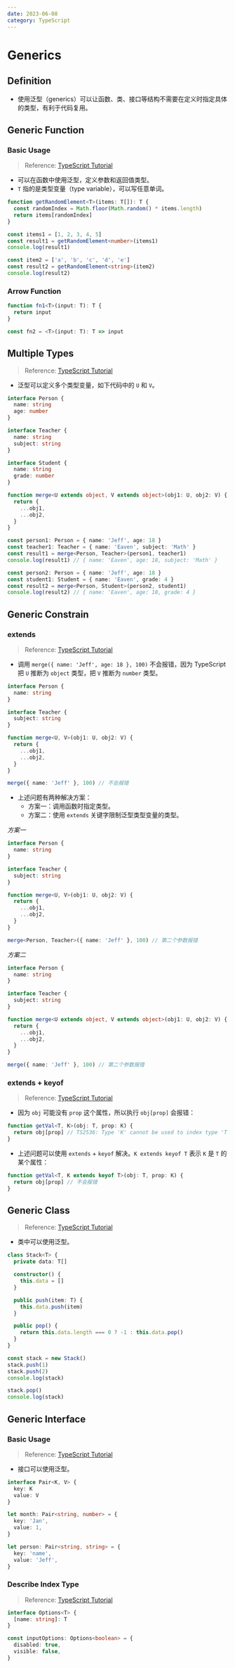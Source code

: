 ```yaml
---
date: 2023-06-08
category: TypeScript
---
```


# Generics

## Definition

- 使用泛型（generics）可以让函数、类、接口等结构不需要在定义时指定具体的类型，有利于代码复用。

## Generic Function

### Basic Usage

> Reference: [TypeScript Tutorial](https://www.typescripttutorial.net/typescript-tutorial/typescript-generics/)

- 可以在函数中使用泛型，定义参数和返回值类型。
- `T` 指的是类型变量（type variable），可以写任意单词。

```ts {1,7,11}
function getRandomElement<T>(items: T[]): T {
  const randomIndex = Math.floor(Math.random() * items.length)
  return items[randomIndex]
}

const items1 = [1, 2, 3, 4, 5]
const result1 = getRandomElement<number>(items1)
console.log(result1)

const item2 = ['a', 'b', 'c', 'd', 'e']
const result2 = getRandomElement<string>(item2)
console.log(result2)
```

### Arrow Function

```ts
function fn1<T>(input: T): T {
  return input
}

const fn2 = <T>(input: T): T => input
```

## Multiple Types

> Reference: [TypeScript Tutorial](https://www.typescripttutorial.net/typescript-tutorial/typescript-generics/)

- 泛型可以定义多个类型变量，如下代码中的 `U` 和 `V`。

```ts
interface Person {
  name: string
  age: number
}

interface Teacher {
  name: string
  subject: string
}

interface Student {
  name: string
  grade: number
}

function merge<U extends object, V extends object>(obj1: U, obj2: V) {
  return {
    ...obj1,
    ...obj2,
  }
}

const person1: Person = { name: 'Jeff', age: 18 }
const teacher1: Teacher = { name: 'Eaven', subject: 'Math' }
const result1 = merge<Person, Teacher>(person1, teacher1)
console.log(result1) // { name: 'Eaven', age: 18, subject: 'Math' }

const person2: Person = { name: 'Jeff', age: 18 }
const student1: Student = { name: 'Eaven', grade: 4 }
const result2 = merge<Person, Student>(person2, student1)
console.log(result2) // { name: 'Eaven', age: 18, grade: 4 }
```

## Generic Constrain

### extends

> Reference: [TypeScript Tutorial](https://www.typescripttutorial.net/typescript-tutorial/typescript-generic-constraints/)

- 调用 `merge({ name: 'Jeff', age: 18 }, 100)` 不会报错，因为 TypeScript 把 `U` 推断为 `object` 类型，把 `V` 推断为 `number` 类型。

```ts {16}
interface Person {
  name: string
}

interface Teacher {
  subject: string
}

function merge<U, V>(obj1: U, obj2: V) {
  return {
    ...obj1,
    ...obj2,
  }
}

merge({ name: 'Jeff' }, 100) // 不会报错
```

- 上述问题有两种解决方案：
  - 方案一：调用函数时指定类型。
  - 方案二：使用 `extends` 关键字限制泛型类型变量的类型。

_方案一_

```ts {16}
interface Person {
  name: string
}

interface Teacher {
  subject: string
}

function merge<U, V>(obj1: U, obj2: V) {
  return {
    ...obj1,
    ...obj2,
  }
}

merge<Person, Teacher>({ name: 'Jeff' }, 100) // 第二个参数报错
```

_方案二_

```ts {9}
interface Person {
  name: string
}

interface Teacher {
  subject: string
}

function merge<U extends object, V extends object>(obj1: U, obj2: V) {
  return {
    ...obj1,
    ...obj2,
  }
}

merge({ name: 'Jeff' }, 100) // 第二个参数报错
```

### extends + keyof

> Reference: [TypeScript Tutorial](https://www.typescripttutorial.net/typescript-tutorial/typescript-generic-constraints/)

- 因为 `obj` 可能没有 `prop` 这个属性，所以执行 `obj[prop]` 会报错：

```ts {2}
function getVal<T, K>(obj: T, prop: K) {
  return obj[prop] // TS2536: Type 'K' cannot be used to index type 'T'.
}
```

- 上述问题可以使用 `extends` + `keyof` 解决。`K extends keyof T` 表示 `K` 是 `T` 的某个属性：

```ts {1}
function getVal<T, K extends keyof T>(obj: T, prop: K) {
  return obj[prop] // 不会报错
}
```

## Generic Class

> Reference: [TypeScript Tutorial](https://www.typescripttutorial.net/typescript-tutorial/typescript-generic-classes/)

- 类中可以使用泛型。

```ts
class Stack<T> {
  private data: T[]

  constructor() {
    this.data = []
  }

  public push(item: T) {
    this.data.push(item)
  }

  public pop() {
    return this.data.length === 0 ? -1 : this.data.pop()
  }
}

const stack = new Stack()
stack.push(1)
stack.push(2)
console.log(stack)

stack.pop()
console.log(stack)
```

## Generic Interface

### Basic Usage

> Reference: [TypeScript Tutorial](https://www.typescripttutorial.net/typescript-tutorial/typescript-generic-classes/)

- 接口可以使用泛型。

```ts
interface Pair<K, V> {
  key: K
  value: V
}

let month: Pair<string, number> = {
  key: 'Jan',
  value: 1,
}

let person: Pair<string, string> = {
  key: 'name',
  value: 'Jeff',
}
```

### Describe Index Type

> Reference: [TypeScript Tutorial](https://www.typescripttutorial.net/typescript-tutorial/typescript-generic-classes/)

```ts
interface Options<T> {
  [name: string]: T
}

const inputOptions: Options<boolean> = {
  disabled: true,
  visible: false,
}
```

